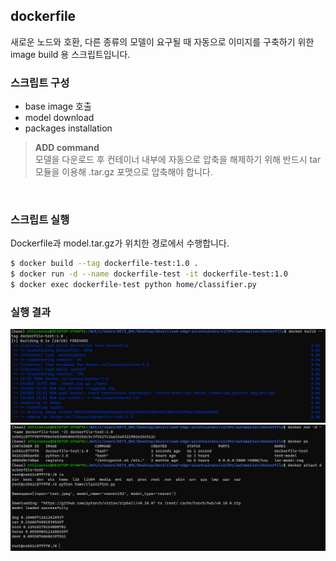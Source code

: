 ## dockerfile
새로운 노드와 호환, 다른 종류의 모델이 요구될 때 자동으로 이미지를 구축하기 위한 image build 용 스크립트입니다.<br>

### 스크립트 구성
- base image 호출
- model download
- packages installation

>**ADD command**<br>
>모델을 다운로드 후 컨테이너 내부에 자동으로 압축을 해제하기 위해 반드시 tar 모듈을 이용해 .tar.gz 포맷으로 압축해야 합니다.<br>
<br>

### 스크립트 실행
Dockerfile과 model.tar.gz가 위치한 경로에서 수행합니다.<br>
```bash
$ docker build --tag dockerfile-test:1.0 .
$ docker run -d --name dockerfile-test -it dockerfile-test:1.0
$ docker exec dockerfile-test python home/classifier.py
```
### 실행 결과
![](../img4doc/dockerfile1.png)
![](../img4doc/dockerfile2.png)
